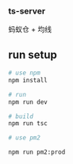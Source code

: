 ### ts-server

蚂蚁仓 + 均线

## run setup

``` bash
# use npm
npm install

# run
npm run dev

# build
npm run tsc

# use pm2

npm run pm2:prod

```
